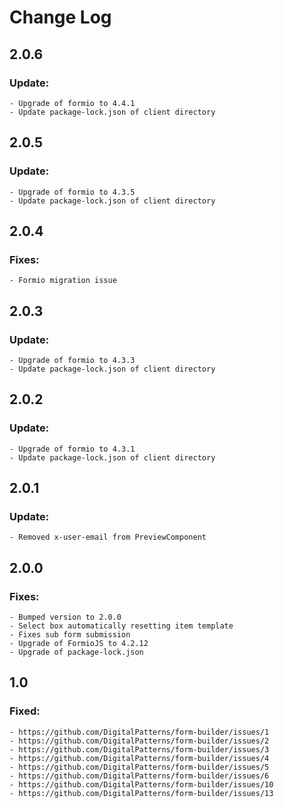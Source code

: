 # Change Log

## 2.0.6
### Update:
    - Upgrade of formio to 4.4.1
    - Update package-lock.json of client directory  
    
## 2.0.5
### Update:
    - Upgrade of formio to 4.3.5
    - Update package-lock.json of client directory  
## 2.0.4
### Fixes:
    - Formio migration issue
    
## 2.0.3
### Update:
    - Upgrade of formio to 4.3.3
    - Update package-lock.json of client directory    
    
## 2.0.2
### Update:
    - Upgrade of formio to 4.3.1
    - Update package-lock.json of client directory
    
## 2.0.1
### Update:
    - Removed x-user-email from PreviewComponent
    
## 2.0.0
### Fixes:
    - Bumped version to 2.0.0
    - Select box automatically resetting item template
    - Fixes sub form submission
    - Upgrade of FormioJS to 4.2.12
    - Upgrade of package-lock.json

## 1.0
### Fixed:
    - https://github.com/DigitalPatterns/form-builder/issues/1
    - https://github.com/DigitalPatterns/form-builder/issues/2
    - https://github.com/DigitalPatterns/form-builder/issues/3
    - https://github.com/DigitalPatterns/form-builder/issues/4
    - https://github.com/DigitalPatterns/form-builder/issues/5
    - https://github.com/DigitalPatterns/form-builder/issues/6
    - https://github.com/DigitalPatterns/form-builder/issues/10
    - https://github.com/DigitalPatterns/form-builder/issues/13
